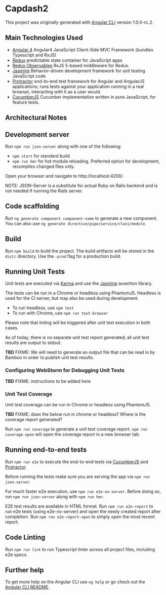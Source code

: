 # Capdash2

This project was originally generated with [Angular CLI](https://github.com/angular/angular-cli) version 1.0.0-rc.2.

## Main Technologies Used

* [Angular 4](https://angular.io/) Angular4 JavaScript Client-Side MVC Framework (bundles Typescript and RxJS)
* [Redux](http://redux.js.org/) predictable state container for JavaScript apps
* [Redux Observables](https://redux-observable.js.org/) RxJS 5-based middleware for Redux.
* [Jasmine](https://jasmine.github.io/) Behavior-driven development framework for unit testing JavaScript code
* [Protractor](http://www.protractortest.org/#/) end-to-end test framework for Angular and AngularJS applications; runs tests against your application running in a real browser, interacting with it as a user would.
* [CucumberJS](https://cucumber.io/docs/reference/javascript) Cucumber implementation written in pure JavaScript, for feature tests.

## Architectural Notes


## Development server
Run `npm run json-server` along with one of the following:

- `npm start` for standard build
- `npm run hmr` for hot module reloading. Preferred option for development, recompiles changed files only.

Open your browser and navigate to http://localhost:4200/

NOTE: JSON-Server is a substitute for actual Ruby on Rails backend and is not needed if running the Rails server.

## Code scaffolding

Run `ng generate component component-name` to generate a new component. You can also use `ng generate directive/pipe/service/class/module`.

## Build

Run `npm build` to build the project. The build artifacts will be stored in the `dist/` directory. Use the `-prod` flag for a production build.

## Running Unit Tests

Unit tests are executed via [Karma](https://karma-runner.github.io) and use the [Jasmine](https://jasmine.github.io/) assertion library.

The tests can be run in a Chrome or headless using PhantomJS.  Headless is used for the CI server, but may also be used during development.
- To run headless, use `npm test`
- To run with Chrome, use `npm run test-browser`

Please note that linting will be triggered after unit test execution in both cases.

As of today, there is no separate unit test report generated; all unit test results are output to stdout.

**TBD** FIXME: We will need to generate an output file that can be read in by Bamboo in order to publish unit test results.

### Configuring WebStorm for Debugging Unit Tests

**TBD** FIXME: instructions to be added here

### Unit Test Coverage

Unit test coverage can be run in Chrome or headless using PhantomJS.

**TBD** FIXME: does the below run in chrome or headless?  Where is the coverage report generated?

Run `npm run coverage` to generate a unit test coverage report.  `npm run coverage-open` will open the coverage report in a new browser tab.

## Running end-to-end tests

Run `npm run e2e` to execute the end-to-end tests via [CucumberJS](https://cucumber.io/docs/reference/javascript) and [Protractor](http://www.protractortest.org/).

Before running the tests make sure you are serving the app via `npm run json-server`.

For much faster e2e execution, use `npm run e2e-no-server`.  Before doing so, run `npm run json-server` along with `npm run hmr`.

E2E test results are available in HTML format.  Run `npm run e2e-report` to run e2e tests (using e2e-no-server) and open the newly created report after completion.  Run `npm run e2e-report-open` to simply open the most recent report.  

## Code Linting

Run `npm run lint` to run Typescript linter across all project files, including e2e specs.

## Further help

To get more help on the Angular CLI use `ng help` or go check out the [Angular CLI README](https://github.com/angular/angular-cli/blob/master/README.md).
